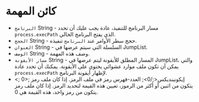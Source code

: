# كائن المهمة

* `البرنامج` String - مسار البرنامج للتنفيذ، عادة يجب عليك أن تحدد `process.execPath` الذي يفتح البرنامج الحالي.
* `الحجج` String - حجج سطر الأوامر عند `البرنامج` تنفيذه.
* `العنوان` String - السلسلة التي سيتم عرضها في JumpList.
* `الوصف` String - وصف هذه المهمة.
* `مسار الأيقونة` String - المسار المطلق للأيقونة ليتم عرضها في JumpList، والتي يمكن أن تكون ملف موارد عشوائي يحتوي على الأيقونة. يمكنك أن تحدد عادة `process.execPath` لإظهار أيقونة البرنامج.
* <; 0>; إيكونينديكس<;/0>; العدد-فهرس رمز في ملف الرمز. إذا كان ملف رمز يتكون من اثنين أو أكثر من الرموز، تعيين هذه القيمة لتحديد الرمز. إذا كان ملف رمز يتكون من رمز واحد، هذه القيمة هي 0.